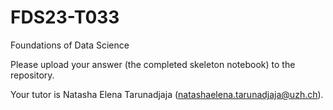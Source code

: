 # FDS23-T033
Foundations of Data Science

Please upload your answer (the completed skeleton notebook) to the repository. 

Your tutor is Natasha Elena Tarunadjaja (natashaelena.tarunadjaja@uzh.ch).
